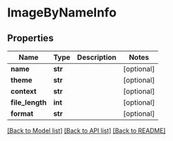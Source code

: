 # ImageByNameInfo

## Properties
Name | Type | Description | Notes
------------ | ------------- | ------------- | -------------
**name** | **str** |  | [optional] 
**theme** | **str** |  | [optional] 
**context** | **str** |  | [optional] 
**file_length** | **int** |  | [optional] 
**format** | **str** |  | [optional] 

[[Back to Model list]](../README.md#documentation-for-models) [[Back to API list]](../README.md#documentation-for-api-endpoints) [[Back to README]](../README.md)

